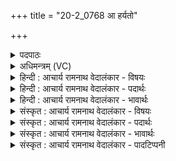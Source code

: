 +++
title = "20-2_0768 आ हर्यतो"

+++
<details><summary>पदपाठः</summary>

आ। ह꣣र्य꣢तः। अ꣡र्जु꣢꣯नः। अ꣡त्के꣢꣯। अ꣣व्यत। प्रियः꣢। सू꣣नुः꣢। न। म꣡र्ज्यः꣢꣯। तम्। ई꣣म्। हिन्वन्ति। अ꣡पसः꣢। य꣡था꣢꣯। र꣡थ꣢꣯म्। न꣣दी꣡षु꣢। आ। ग꣡भ꣢꣯स्त्योः। ७६८।
</details>

<details><summary>अधिमन्त्रम् (VC)</summary>

- पवमानः सोमः
- सप्तर्षयः
- प्रगाथः(विषमा बृहती, समा सतोबृहती)
- पञ्चमः
</details>

<details><summary>हिन्दी : आचार्य रामनाथ वेदालंकार - विषयः</summary>

आगे पुनः उसी विषय का वर्णन है।
</details>

<details><summary>हिन्दी : आचार्य रामनाथ वेदालंकार - पदार्थः</summary>

पदार्थान्वयभाषाः -  (हर्यतः) चाहने योग्य, (अर्जुनः) गौरवर्ण, (प्रियः) प्यारा, (मर्ज्यः) अलङ्कार पहनाने योग्य (सूनुः) पुत्र (न) जैसे (अत्के) घोड़े पर बैठाया जाता है, वैसे ही (हर्यतः) सर्वान्तर्यामी और कमनीय, (अर्जुनः) शुद्ध, सात्त्विक, (प्रियः) प्यारा, (मर्ज्यः) वक्ष पर अलङ्कार के समान हृदय में धारण करने योग्य सौम्य परमेश्वर (अत्के) उपासकों की आत्मा में (आ अव्यत) बैठाया जाता है। (तम् ईम्) उसे (अपसः) कर्मण्य लोग (आ हिन्वन्ति) सर्वत्र ले जाते हैं, प्रचारित करते हैं, (यथा) जैसे नाविक लोग (नदीषु) नदियों में (गभस्त्योः) बाहुओं से (रथम्) जलयान को (आ हिन्वन्ति) ले जाते हैं ॥२॥ इस मन्त्र में दो उपमाओं की संसृष्टि है। पूर्वार्ध में श्लिष्टोपमा है ॥२॥
</details>

<details><summary>हिन्दी : आचार्य रामनाथ वेदालंकार - भावार्थः</summary>

भावार्थभाषाः -  उपासक योगी लोगों को चाहिए कि परमात्मा को अपने आत्मा में धारण करके सर्वत्र उसका प्रचार करें,जिससे संसार में आस्तिकता का वातावरण पैदा हो ॥२॥
</details>

<details><summary>संस्कृत : आचार्य रामनाथ वेदालंकार - विषयः</summary>

अथ पुनस्तमेव विषयमाह।
</details>

<details><summary>संस्कृत : आचार्य रामनाथ वेदालंकार - पदार्थः</summary>

पदार्थान्वयभाषाः -  (हर्यतः) कमनीयः। [हर्य गतिकान्त्योः। भृमृदृशि० उ० ३।११० इति अतच् प्रत्ययः।] (अर्जुनः) गौरवर्णः, (प्रियः) प्रीतिपात्रभूतः, (मर्ज्यः) अलङ्कार्यः. [मृजू शौचालङ्कारयोः।] (सूनुः) पुत्रः (न) यथा (अत्के) अश्वे, (आ अव्यत) आरोह्यते तथा (हर्यतः) सर्वान्तर्यामी, कमनीयः, (अर्जुनः) शुद्धः, सात्त्विकः, (प्रियः) प्रेमार्हः, (मर्ज्यः) वक्षसि अलंकारवद् हृदि धारणीयः सोमः सौम्यः परमेश्वरः (अत्के) उपासकानाम् आत्मनि२ (आ अव्यत) आनीयते। [आङ्पूर्वस्य अवतेर्गत्यर्थस्य कर्मणि रूपम्।] (तम् ईम्) तम् एनम् (अपसः) अपस्विनः कर्मण्याः जनाः (आ हिन्वन्ति) सर्वत्र गमयन्ति प्रचारयन्ति। कथमिव ? (यथा) येन प्रकारेण, नाविकाः (नदीषु) सरित्सु (गभस्त्योः) गभस्तिभ्यां, बाहुभ्याम्। [तृतीयार्थे षष्ठी।] (रथम्) जलपोतम् (आ हिन्वन्ति) चालयन्ति तद्वत् ॥२॥ अत्र द्वयोरुपमयोः संसृष्टिः। पूर्वार्धे श्लिष्टोपमा ॥२॥
</details>

<details><summary>संस्कृत : आचार्य रामनाथ वेदालंकार - भावार्थः</summary>

भावार्थभाषाः -  उपासकैर्योगिभिः परमात्मानं स्वात्मनि संधार्य स सर्वत्र प्रचारणीयो येन जगत्यास्तिकताया वातावरणं भवेत् ॥२॥
</details>

<details><summary>संस्कृत : आचार्य रामनाथ वेदालंकार - पादटिप्पनी</summary>

टिप्पणी:   १. ऋ० ९।१०७।१३, अर्जुने इति पाठः। २. अततीति अत्कः वायुः आत्मा च इति दशपाद्युणादिवृत्तौ ‘इण्भीकापाशल्यतिमर्चिभ्यः कन्’ द० पा० उ० ३।२१ सूत्रे माणिक्यः।
</details>